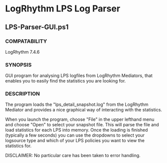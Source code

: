 # LogRhythm LPS Log Parser
## LPS-Parser-GUI.ps1

### COMPATABILITY
LogRhythm 7.4.6

### SYNOPSIS
GUI program for analysing LPS logfiles from LogRhythm Mediators, that enables you to easily find the statistics you are looking for.

### DESCRIPTION
The program loads the "lps_detail_snapshot.log" from the LogRhythm Mediator and provides a nice graphical way of interacting with the statistics.

When you launch the program, choose "File" in the upper lefthand menu and choose "Open" to select your snapshot file.
This will parse the file and load statistics for each LPS into memory. Once the loading is finished (typically a few seconds) you can use the dropdowns to select your logsource type and which of your LPS policies you want to view the statistics for.

DISCLAIMER:
No particular care has been taken to error handling.
